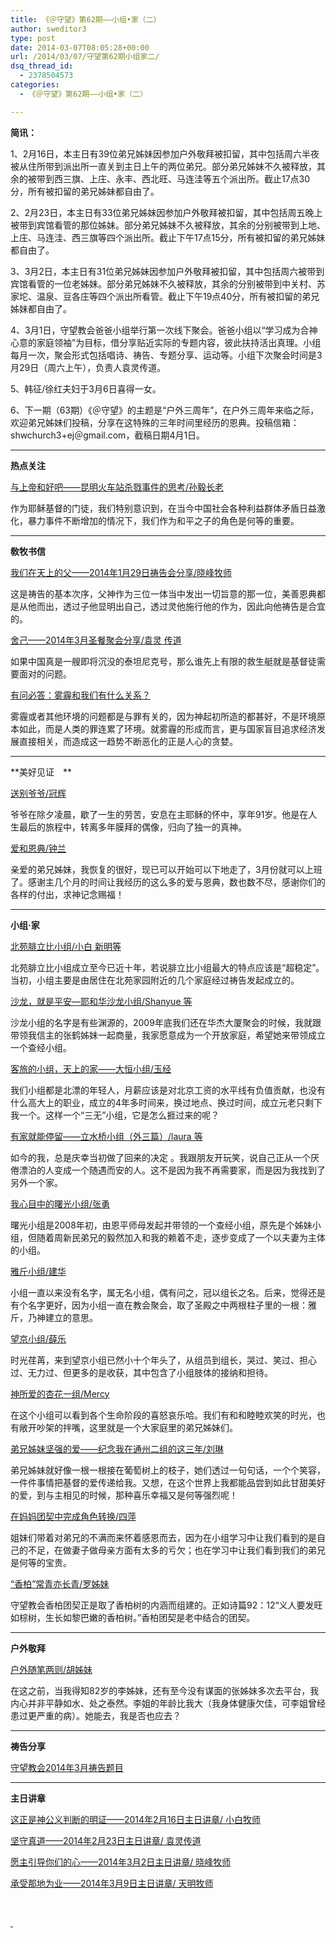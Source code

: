 ```yaml
---
title: 《＠守望》第62期——小组•家（二）
author: sweditor3
type: post
date: 2014-03-07T08:05:28+00:00
url: /2014/03/07/守望第62期小组家二/
dsq_thread_id:
  - 2378504573
categories:
  - 《＠守望》第62期——小组•家（二）

---
```

**简讯：**

1、2月16日，本主日有39位弟兄姊妹因参加户外敬拜被扣留，其中包括周六半夜被从住所带到派出所一直关到主日上午的两位弟兄。部分弟兄姊妹不久被释放，其余的被带到西三旗、上庄、永丰、西北旺、马连洼等五个派出所。截止17点30分，所有被扣留的弟兄姊妹都自由了。

2、2月23日，本主日有33位弟兄姊妹因参加户外敬拜被扣留，其中包括周五晚上被带到宾馆看管的那位姊妹。部分弟兄姊妹不久被释放，其余的分别被带到上地、上庄、马连洼、西三旗等四个派出所。截止下午17点15分，所有被扣留的弟兄姊妹都自由了。

3、3月2日，本主日有31位弟兄姊妹因参加户外敬拜被扣留，其中包括周六被带到宾馆看管的一位老姊妹。部分弟兄姊妹不久被释放，其余的分别被带到中关村、苏家坨、温泉、豆各庄等四个派出所看管。截止下午19点40分，所有被扣留的弟兄姊妹都自由了。

4、3月1日，守望教会爸爸小组举行第一次线下聚会。爸爸小组以“学习成为合神心意的家庭领袖”为目标，借分享贴近实际的专题内容，彼此扶持活出真理。小组每月一次，聚会形式包括唱诗、祷告、专题分享、运动等。小组下次聚会时间是3月29日（周六上午），负责人袁灵传道。

5、韩征/徐红夫妇于3月6日喜得一女。

6、下一期（63期）《＠守望》的主题是“户外三周年”，在户外三周年来临之际，欢迎弟兄姊妹们投稿，分享在这特殊的三年时间里经历的恩典。投稿信箱：shwchurch3+ej＠gmail.com，截稿日期4月1日。

* * *

**热点关注**

[与上帝和好吧——昆明火车站杀戮事件的思考/孙毅长老][1]
  
作为耶稣基督的门徒，我们特别意识到，在当今中国社会各种利益群体矛盾日益激化，暴力事件不断增加的情况下，我们作为和平之子的角色是何等的重要。

* * *

**敎牧书信**

[我们在天上的父——2014年1月29日祷告会分享/晓峰牧师][2]

这是祷告的基本次序，父神作为三位一体当中发出一切旨意的那一位，美善恩典都是从他而出，透过子他显明出自己，透过灵他施行他的作为，因此向他祷告是合宜的。

[舍己——2014年3月圣餐聚会分享/袁灵 传道][3]
  
如果中国真是一艘即将沉没的泰坦尼克号，那么谁先上有限的救生艇就是基督徒需要面对的问题。

[有问必答：雾霾和我们有什么关系？][4]
  
雾霾或者其他环境的问题都是与罪有关的，因为神起初所造的都甚好，不是环境原本如此，而是人类的罪连累了环境。就雾霾的形成而言，更与国家盲目追求经济发展直接相关，而造成这一趋势不断恶化的正是人心的贪婪。

* * *

**美好见证　**

[送别爷爷/冠辉][5]
  
爷爷在除夕凌晨，歇了一生的劳苦，安息在主耶稣的怀中，享年91岁。他是在人生最后的旅程中，转离多年膜拜的偶像，归向了独一的真神。

[爱和恩典/钟兰][6]
  
亲爱的弟兄姊妹，我恢复的很好，现已可以开始可以下地走了，3月份就可以上班了。感谢主几个月的时间让我经历的这么多的爱与恩典，数也数不尽，感谢你们的各样的付出，求神记念赐福！

* * *

**小组·家**

[北苑腓立比小组/小白 新明等][7]
  
北苑腓立比小组成立至今已近十年，若说腓立比小组最大的特点应该是“超稳定”。当初，小组主要是由居住在北苑家园附近的几个家庭经过祷告发起成立的。

[沙龙，就是平安—耶和华沙龙小组/Shanyue 等][8]
  
沙龙小组的名字是有些渊源的，2009年底我们还在华杰大厦聚会的时候，我就跟带领我信主的张鹤姊妹一起商量，我家愿意成为一个开放家庭，希望她来带领成立一个查经小组。

[客旅的小组，天上的家——大恒小组/玉经][9]
  
我们小组都是北漂的年轻人，月薪应该是对北京工资的水平线有负值贡献，也没有什么高大上的职业，成立的4年多时间来，换过地点、换过时间，成立元老只剩下我一个。这样一个“三无”小组，它是怎么捱过来的呢？

[有家就能停留——立水桥小组（外三篇）/laura 等][10]
  
如今的我，总是庆幸当初做了回来的决定 。我跟朋友开玩笑，说自己正从一个厌倦漂泊的人变成一个随遇而安的人。这不是因为我不再需要家，而是因为我找到了另外一个家。

[我心目中的曙光小组/张勇][11]
  
曙光小组是2008年初，由恩平师母发起并带领的一个查经小组，原先是个姊妹小组，但随着周新民弟兄的毅然加入和我的赖着不走，逐步变成了一个以夫妻为主体的小组。

[雅斤小组/建华][12]
  
小组一直以来没有名字，属无名小组，偶有问之，冠以组长之名。后来，觉得还是有个名字更好，因为小组一直在教会聚会，取了圣殿之中两根柱子里的一根：雅斤，乃神建立的意思。

[望京小组/薛乐][13]
  
时光荏苒，来到望京小组已然小十个年头了，从组员到组长，哭过、笑过、担心过、无力过、但更多的是收获，其中包含了小组肢体的接纳和担待。

[神所爱的杏花一组/Mercy][14]
  
在这个小组可以看到各个生命阶段的喜怒哀乐哈。我们有和和睦睦欢笑的时光，也有敞开吵架的拌嘴，这里就是一个大家庭里的弟兄姊妹们。

[弟兄姊妹坚强的爱——纪念我在通州二组的这三年/刘琳][15]
  
弟兄姊妹就好像一根一根接在葡萄树上的枝子，她们透过一句句话，一个个笑容，一件件事情把基督的爱传递给我。又想，在这个世界上我都能品尝到如此甘甜美好的爱，到与主相见的时候，那种喜乐幸福又是何等强烈呢！

[在妈妈团契中完成角色转换/四萍][16]
  
姐妹们带着对弟兄的不满而来怀着感恩而去，因为在小组学习中让我们看到的是自己的不足，在做妻子做母亲方面有太多的亏欠；也在学习中让我们看到我们的弟兄是何等的宝贵。

[“香柏”常青亦长青/罗姊妹][17]
  
守望教会香柏团契正是取了香柏树的内涵而组建的。正如诗篇92：12“义人要发旺如棕树，生长如黎巴嫩的香柏树。”香柏团契是老中结合的团契。

* * *

**户外敬拜**

[户外随笔两则/胡姊妹][18]
  
在这之前，当我得知82岁的李姊妹，还有至今没有谋面的张姊妹多次去平台，我内心并非平静如水、处之泰然。李姐的年龄比我大（我身体健康欠佳，可李姐曾经患过更严重的病）。她能去，我是否也应去？

* * *

**祷告分享**

[守望教会2014年3月祷告题目][19]

* * *

**主日讲章**

[这正是神公义判断的明证——2014年2月16日主日讲章/ 小白牧师][20]
  
[坚守真道——2014年2月23日主日讲章/ 袁灵传道][21]
  
[愿主引导你们的心——2014年3月2日主日讲章/ 晓峰牧师][22]
  
[承受那地为业——2014年3月9日主日讲章/ 天明牧师][23]

&nbsp;

[ ][22]

 [1]: /2014/03/07/与上帝和好吧昆明火车站杀戮事件的思考/
 [2]: /2014/03/07/我们在天上的父2014年1月29日祷告会分享晓峰牧师/
 [3]: /2014/03/07/舍己2014年3月圣餐聚会分享文袁灵传道/
 [4]: /2014/03/07/有问必答篇雾霾和我们什么关系/
 [5]: /2014/03/07/送别爷爷文冠辉/
 [6]: /2014/03/07/爱和恩典文钟兰/
 [7]: /2014/03/07/北苑腓立比小组/
 [8]: /2014/03/07/沙龙就是平安文shanyue/
 [9]: /2014/03/07/客旅的小组天上的家大恒小组文玉经/
 [10]: /2014/03/07/有家就能停留立水桥小组外三篇文laura/
 [11]: /2014/03/07/我心目中的曙光小组文张勇/
 [12]: /2014/03/07/雅斤小组文建华/
 [13]: /2014/03/07/望京小组文薛乐/
 [14]: /2014/03/07/神所爱的杏花一组文艳霞/
 [15]: /2014/03/07/弟兄姊妹坚强的爱纪念我在通州二组的这三年/
 [16]: /2014/03/07/在妈妈团契中完成角色转换文四萍/
 [17]: /2014/03/07/香柏常青亦长青文罗姊妹/
 [18]: /2014/03/07/户外随笔两则文胡姊妹/
 [19]: /2014/03/07/北京守望教会守望祷告题目2014年3月/
 [20]: /2014/02/14/这正是神公义判断的明证2014年2月16日主日讲章/
 [21]: /2014/02/22/坚守真道2014年2月23日主日讲章袁灵传道/
 [22]: /2014/02/28/愿主引导你们的心2014年3月2日主日讲章晓峰牧师/
 [23]: /2014/03/09/承受那地为业2014年3月9日主日讲章天明牧师/